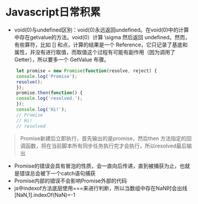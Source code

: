 # Javascript日常积累
- void(0)与undefined区别：void(0)永远返回undefined。在void(0)中的计算中存在getvalue的方法。void(0）计算 \sigma 然后返回 undefined。然而，有些算符，比如 [] 和点，计算的结果是一个 Reference，它只记录了基底和属性，并没有进行取值，而取值这个过程有可能有副作用（因为调用了 Getter），所以要多一个 GetValue 布骤。
```js
    let promise = new Promise(function(resolve, reject) {
    console.log('Promise');
    resolve();
    });
    promise.then(function() {
    console.log('resolved.');
    });
    console.log('Hi!');
    // Promise
    // Hi!
    // resolved
```
> Promise新建后立即执行，首先输出的是promise，然后then 方法指定的回调函数，将在当前脚本所有同步任务执行完才会执行，所以resolved最后输出
- Promise的错误会具有冒泡的性质，会一直向后传递，直到被捕获为止，也就是错误总会被下一个catch语句捕获
- Promise内部的错误不会影响Promise外部的代码
- js中indexof方法底层使用===来进行判断，所以当数组中存在NaN时会出线[NaN,1].indexOf(NaN)=-1
